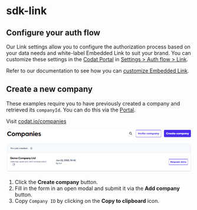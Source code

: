 # sdk-link
## Configure your auth flow

Our Link settings allow you to configure the authorization process based on your data needs and white-label Embedded Link to suit your brand. You can customize these settings in the [Codat Portal](https://app.codat.io/) in [Settings > Auth flow > Link](https://app.codat.io/settings/link-settings).

Refer to our documentation to see how you can [customize Embedded Link](https://docs.codat.io/auth-flow/customize/customize-link).
<h2 id='create-company'>Create a new company</h2>

These examples require you to have previously created a company and retrieved its `companyId`. You can do this via the [Portal](https://app.codat.io/).


Visit <a href="https://app.codat.io/companies" target="_blank">codat.io/companies</a>

![Create Company](./public/new-company.png "Create New Company")

1. Click the **Create company** button.
2. Fill in the form in an open modal and submit it via the **Add company** button.
3. Copy `Company ID` by clicking on the **Copy to clipboard** icon.
